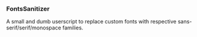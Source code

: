 ### FontsSanitizer

A small and dumb userscript to replace custom fonts with respective sans-serif/serif/monospace families.
